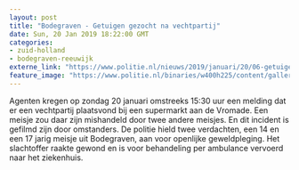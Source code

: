 ```yaml
---
layout: post
title: "Bodegraven - Getuigen gezocht na vechtpartij"
date: Sun, 20 Jan 2019 18:22:00 GMT
categories: 
- zuid-holland 
- bodegraven-reeuwijk 
externe_link: "https://www.politie.nl/nieuws/2019/januari/20/06-getuigen-gezocht-na-vechtpartij.html"
feature_image: "https://www.politie.nl/binaries/w400h225/content/gallery/politie/stockfotos/intake-en-service-en-meldkamer/agente-werkt-achter-computer.jpg"
---
```


Agenten kregen op zondag 20 januari omstreeks 15:30 uur een melding dat er een vechtpartij plaatsvond bij een supermarkt aan de Vromade. Een meisje zou daar zijn mishandeld door twee andere meisjes. En dit incident is gefilmd zijn door omstanders. De politie hield twee verdachten, een 14 en een 17 jarig meisje uit Bodegraven, aan voor openlijke geweldpleging. Het slachtoffer raakte gewond en is voor behandeling per ambulance vervoerd naar het ziekenhuis.
